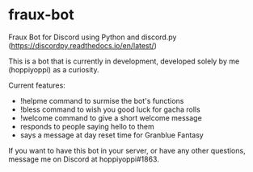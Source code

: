 # fraux-bot
Fraux Bot for Discord using Python and discord.py (https://discordpy.readthedocs.io/en/latest/)

This is a bot that is currently in development, developed solely by me (hoppiyoppi) as a curiosity.

Current features:
  - !helpme command to surmise the bot's functions
  - !bless command to wish you good luck for gacha rolls
  - !welcome command to give a short welcome message
  - responds to people saying hello to them
  - says a message at day reset time for Granblue Fantasy 
 
 
If you want to have this bot in your server, or have any other questions, message me on Discord at hoppiyoppi#1863.
